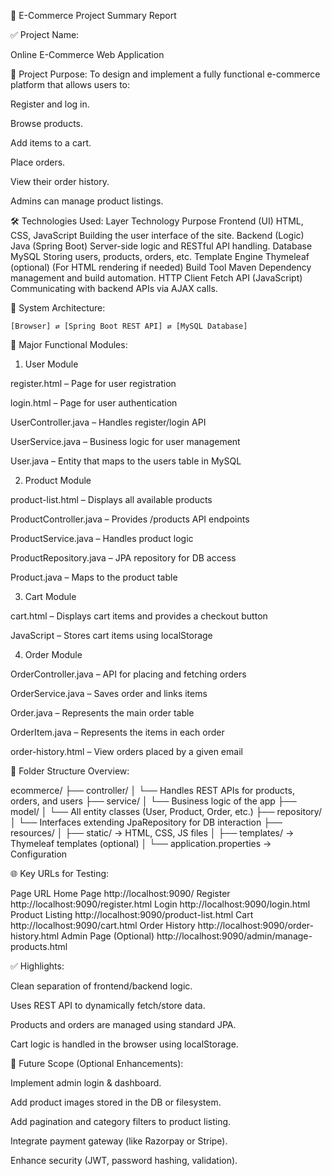 📄 E-Commerce Project Summary Report

 ✅ Project Name:

  Online E-Commerce Web Application

 🎯 Project Purpose:
  To design and implement a fully functional e-commerce platform that allows users to:

   Register and log in.

   Browse products.

   Add items to a cart.

   Place orders.

   View their order history.

   Admins can manage product listings.


🛠 Technologies Used:
  Layer	Technology	Purpose
  Frontend (UI)	HTML, CSS, JavaScript	Building the user interface of the site.
  Backend (Logic)	Java (Spring Boot)	Server-side logic and RESTful API handling.
  Database	MySQL	Storing users, products, orders, etc.
  Template Engine	Thymeleaf (optional)	(For HTML rendering if needed)
  Build Tool	Maven	Dependency management and build automation.
  HTTP Client	Fetch API (JavaScript)	Communicating with backend APIs via AJAX calls.

🧱 System Architecture:

    [Browser] ⇄ [Spring Boot REST API] ⇄ [MySQL Database]


🔑 Major Functional Modules:

 1. User Module

   register.html – Page for user registration

   login.html – Page for user authentication

   UserController.java – Handles register/login API

   UserService.java – Business logic for user management

   User.java – Entity that maps to the users table in MySQL

 2. Product Module

   product-list.html – Displays all available products

   ProductController.java – Provides /products API endpoints

   ProductService.java – Handles product logic

   ProductRepository.java – JPA repository for DB access

   Product.java – Maps to the product table

 3. Cart Module

   cart.html – Displays cart items and provides a checkout button

   JavaScript – Stores cart items using localStorage

 4. Order Module

   OrderController.java – API for placing and fetching orders

   OrderService.java – Saves order and links items

   Order.java – Represents the main order table

   OrderItem.java – Represents the items in each order

   order-history.html – View orders placed by a given email


📁 Folder Structure Overview:

   ecommerce/
   ├── controller/
   │   └── Handles REST APIs for products, orders, and users
   ├── service/
   │   └── Business logic of the app
   ├── model/
   │   └── All entity classes (User, Product, Order, etc.)
   ├── repository/
   │   └── Interfaces extending JpaRepository for DB interaction
   ├── resources/
   │   ├── static/ → HTML, CSS, JS files
   │   ├── templates/ → Thymeleaf templates (optional)
   │   └── application.properties → Configuration


🌐 Key URLs for Testing:

 Page	URL
   Home Page	http://localhost:9090/
   Register	http://localhost:9090/register.html
   Login	http://localhost:9090/login.html
   Product Listing	http://localhost:9090/product-list.html
   Cart	http://localhost:9090/cart.html
   Order History	http://localhost:9090/order-history.html
   Admin Page (Optional)	http://localhost:9090/admin/manage-products.html

✅ Highlights:

   Clean separation of frontend/backend logic.

   Uses REST API to dynamically fetch/store data.

   Products and orders are managed using standard JPA.

   Cart logic is handled in the browser using localStorage.


📌 Future Scope (Optional Enhancements):

   Implement admin login & dashboard.

   Add product images stored in the DB or filesystem.

   Add pagination and category filters to product listing.

   Integrate payment gateway (like Razorpay or Stripe).

   Enhance security (JWT, password hashing, validation).
